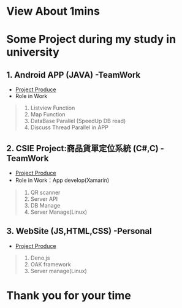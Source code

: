 # View About 1mins
# Some Project during my study in university
## 1. Android APP (JAVA) -TeamWork
- [Project Produce](./AndroidAPP/Produce.md)
- Role in Work
> 1. Listview Function
> 2. Map Function
> 3. DataBase Parallel (SpeedUp DB read) 
> 4. Discuss Thread Parallel in APP 

## 2. CSIE Project:商品貨單定位系統 (C#,C) -TeamWork
- [Project Produce](./CSIEProject/Produce.md)
- Role in Work：App develop(Xamarin)
> 1. QR scanner 
> 2. Server API
> 3. DB Manage
> 4. Server Manage(Linux)

## 3. WebSite (JS,HTML,CSS) -Personal
- [Project Produce](./Web/Produce.md)
> 1. Deno.js
> 2. OAK framework
> 3. Server manage(Linux)


# Thank you for your time
